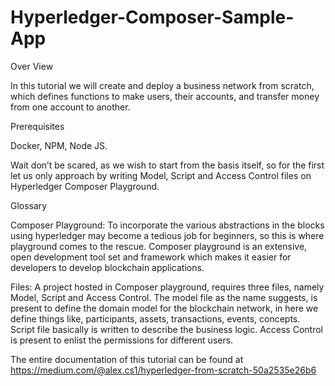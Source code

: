 # Hyperledger-Composer-Sample-App
Over View

In this tutorial we will create and deploy a business network from scratch, which defines functions to make users, their accounts, and transfer money from one account to another.

Prerequisites

Docker, NPM, Node JS.

Wait don’t be scared, as we wish to start from the basis itself, so for the first let us only approach by writing Model, Script and Access Control files on Hyperledger Composer Playground.

Glossary

Composer Playground: To incorporate the various abstractions in the blocks using hyperledger may become a tedious job for beginners, so this is where playground comes to the rescue. Composer playground is an extensive, open development tool set and framework which makes it easier for developers to develop blockchain applications.

Files: A project hosted in Composer playground, requires three files, namely Model, Script and Access Control. The model file as the name suggests, is present to define the domain model for the blockchain network, in here we define things like, participants, assets, transactions, events, concepts. Script file basically is written to describe the business logic. Access Control is present to enlist the permissions for different users.

The entire documentation of this tutorial can be found at https://medium.com/@alex.cs1/hyperledger-from-scratch-50a2535e26b6

